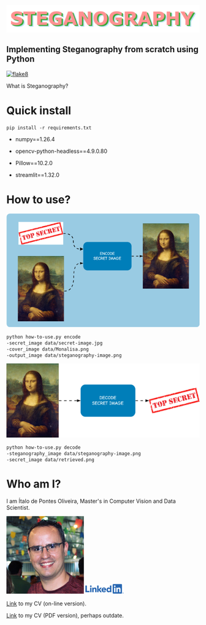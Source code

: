 <img src="data/Diagrams/steganography_logo.png" width="900">

## Implementing Steganography from scratch using Python

[![flake8](https://img.shields.io/badge/flake8-passing-brightgreen)](https://github.com/italoPontes/Steganography)

What is Steganography?

# Quick install

```
pip install -r requirements.txt
```
- numpy==1.26.4
- opencv-python-headless==4.9.0.80
- Pillow==10.2.0

- streamlit==1.32.0

# How to use?

<img src="data/Diagrams/encode-example.png" alt="Encode Demonstration">

```
python how-to-use.py encode
-secret_image data/secret-image.jpg
-cover_image data/Monalisa.png
-output_image data/steganography-image.png
```


<img src="data/Diagrams/decode-example.png" alt="Decode Demonstration">

```
python how-to-use.py decode
-steganography_image data/steganography-image.png
-secret_image data/retrieved.png
```

# Who am I?

I am Ítalo de Pontes Oliveira, Master's in Computer Vision and Data Scientist.

<img src="data/Italo.jpeg" alt="Italo de Pontes Oliveira" width="40%">

<a href="https://www.linkedin.com/in/italo-de-pontes/">
<img src="data/logos/Linkedin-logo.png" width="100">
</a>

[Link](https://docs.google.com/document/d/1Wz_oqnyiWBoPQqESW-rKTz4bCPeYhu4qduBa3W660JA/edit?usp=sharing) to my CV (on-line version).

[Link](data/My-cv-Italo-de-Pontes-Oliveira.pdf) to my CV (PDF version), perhaps outdate.